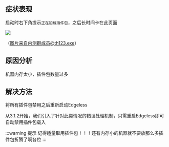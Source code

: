 ## 症状表现
启动时右下角提示`正在加载插件包`，之后长时间卡在此页面

![](https://gitee.com/cnotech/edgeless-wiki-vuepress/raw/master/docs/images/screenshot_1580481154425.jpg)

（图片来自内测群成员@th123.exe）


## 原因分析
机器内存太小，插件包数量过多



## 解决方法

将所有插件包禁用之后重新启动Edgeless

从3.1.2开始，我们引入了针对此类情况的错误处理机制，只需重启Edgeless即可自动禁用插件包载入
<br>

:::warning 提示
记得适量取用插件包！！！还有内存小的机器就不要放那么多插件包折腾了啊各位
:::